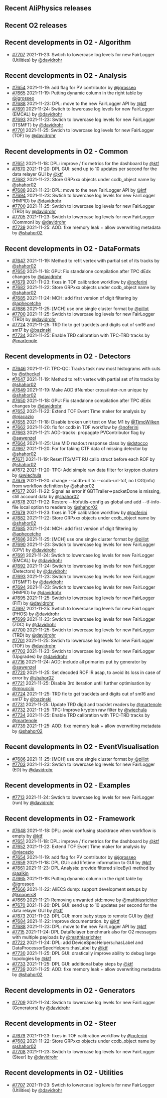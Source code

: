 ## Recent AliPhysics releases
## Recent O2 releases
## Recent developments in O2 - Algorithm
- [\#7707](https://github.com/AliceO2Group/AliceO2/pull/7707) 2021-11-23: Swtich to lowercase log levels for new FairLogger (Utilities) by [@davidrohr](https://github.com/davidrohr)
## Recent developments in O2 - Analysis
- [\#7654](https://github.com/AliceO2Group/AliceO2/pull/7654) 2021-11-19: add flag for PV contributor by [@jgrosseo](https://github.com/jgrosseo)
- [\#7665](https://github.com/AliceO2Group/AliceO2/pull/7665) 2021-11-19: Putting dynamic column in the right table by [@jgrosseo](https://github.com/jgrosseo)
- [\#7688](https://github.com/AliceO2Group/AliceO2/pull/7688) 2021-11-23: DPL: move to the new FairLogger API by [@ktf](https://github.com/ktf)
- [\#7691](https://github.com/AliceO2Group/AliceO2/pull/7691) 2021-11-24: Swtich to lowercase log levels for new FairLogger (EMCAL) by [@davidrohr](https://github.com/davidrohr)
- [\#7693](https://github.com/AliceO2Group/AliceO2/pull/7693) 2021-11-23: Swtich to lowercase log levels for new FairLogger (ITSMFT) by [@davidrohr](https://github.com/davidrohr)
- [\#7701](https://github.com/AliceO2Group/AliceO2/pull/7701) 2021-11-25: Swtich to lowercase log levels for new FairLogger (TOF) by [@davidrohr](https://github.com/davidrohr)
## Recent developments in O2 - Common
- [\#7651](https://github.com/AliceO2Group/AliceO2/pull/7651) 2021-11-18: DPL: improve / fix metrics for the dashboard  by [@ktf](https://github.com/ktf)
- [\#7670](https://github.com/AliceO2Group/AliceO2/pull/7670) 2021-11-20: DPL GUI: send up to 10 updates per second for the data relayer GUI by [@ktf](https://github.com/ktf)
- [\#7682](https://github.com/AliceO2Group/AliceO2/pull/7682) 2021-11-22: Store GRPxxx objects under ccdb_object name by [@shahor02](https://github.com/shahor02)
- [\#7688](https://github.com/AliceO2Group/AliceO2/pull/7688) 2021-11-23: DPL: move to the new FairLogger API by [@ktf](https://github.com/ktf)
- [\#7694](https://github.com/AliceO2Group/AliceO2/pull/7694) 2021-11-23: Swtich to lowercase log levels for new FairLogger (HMPID) by [@davidrohr](https://github.com/davidrohr)
- [\#7700](https://github.com/AliceO2Group/AliceO2/pull/7700) 2021-11-25: Swtich to lowercase log levels for new FairLogger (TRD) by [@davidrohr](https://github.com/davidrohr)
- [\#7705](https://github.com/AliceO2Group/AliceO2/pull/7705) 2021-11-23: Swtich to lowercase log levels for new FairLogger (Common) by [@davidrohr](https://github.com/davidrohr)
- [\#7739](https://github.com/AliceO2Group/AliceO2/pull/7739) 2021-11-25: AOD: fixe memory leak + allow overwriting metadata by [@shahor02](https://github.com/shahor02)
## Recent developments in O2 - DataFormats
- [\#7647](https://github.com/AliceO2Group/AliceO2/pull/7647) 2021-11-19: Method to refit vertex with partial set of its tracks by [@shahor02](https://github.com/shahor02)
- [\#7650](https://github.com/AliceO2Group/AliceO2/pull/7650) 2021-11-18: GPU: Fix standalone compilation after TPC dEdx changes by [@davidrohr](https://github.com/davidrohr)
- [\#7679](https://github.com/AliceO2Group/AliceO2/pull/7679) 2021-11-23: fixes in TOF calibration workflow by [@noferini](https://github.com/noferini)
- [\#7682](https://github.com/AliceO2Group/AliceO2/pull/7682) 2021-11-22: Store GRPxxx objects under ccdb_object name by [@shahor02](https://github.com/shahor02)
- [\#7685](https://github.com/AliceO2Group/AliceO2/pull/7685) 2021-11-24: MCH: add first version of digit filtering by [@aphecetche](https://github.com/aphecetche)
- [\#7686](https://github.com/AliceO2Group/AliceO2/pull/7686) 2021-11-25: [MCH] use one single cluster format by [@pillot](https://github.com/pillot)
- [\#7700](https://github.com/AliceO2Group/AliceO2/pull/7700) 2021-11-25: Swtich to lowercase log levels for new FairLogger (TRD) by [@davidrohr](https://github.com/davidrohr)
- [\#7724](https://github.com/AliceO2Group/AliceO2/pull/7724) 2021-11-25: TRD fix to get tracklets and digits out of sm16 and sm17 by [@bazinski](https://github.com/bazinski)
- [\#7734](https://github.com/AliceO2Group/AliceO2/pull/7734) 2021-11-25: Enable TRD calibration with TPC-TRD tracks by [@martenole](https://github.com/martenole)
## Recent developments in O2 - Detectors
- [\#7646](https://github.com/AliceO2Group/AliceO2/pull/7646) 2021-11-17: TPC-QC: Tracks task now most histograms with cuts by [@stheckel](https://github.com/stheckel)
- [\#7647](https://github.com/AliceO2Group/AliceO2/pull/7647) 2021-11-19: Method to refit vertex with partial set of its tracks by [@shahor02](https://github.com/shahor02)
- [\#7649](https://github.com/AliceO2Group/AliceO2/pull/7649) 2021-11-19: Make AOD tfNumber cross/inter-run unique by [@shahor02](https://github.com/shahor02)
- [\#7650](https://github.com/AliceO2Group/AliceO2/pull/7650) 2021-11-18: GPU: Fix standalone compilation after TPC dEdx changes by [@davidrohr](https://github.com/davidrohr)
- [\#7652](https://github.com/AliceO2Group/AliceO2/pull/7652) 2021-11-22: Extend TOF Event Time maker for analysis by [@njacazio](https://github.com/njacazio)
- [\#7655](https://github.com/AliceO2Group/AliceO2/pull/7655) 2021-11-18: Disable broken unit test on Mac M1 by [@TimoWilken](https://github.com/TimoWilken)
- [\#7662](https://github.com/AliceO2Group/AliceO2/pull/7662) 2021-11-20: fix for ccdb in TOF workflow by [@noferini](https://github.com/noferini)
- [\#7663](https://github.com/AliceO2Group/AliceO2/pull/7663) 2021-11-21: AOD-tracks: propagate PVContributor flag by [@sawenzel](https://github.com/sawenzel)
- [\#7664](https://github.com/AliceO2Group/AliceO2/pull/7664) 2021-11-25: Use MID readout response class by [@dstocco](https://github.com/dstocco)
- [\#7667](https://github.com/AliceO2Group/AliceO2/pull/7667) 2021-11-20: For for faking CTF data of missing detector by [@shahor02](https://github.com/shahor02)
- [\#7671](https://github.com/AliceO2Group/AliceO2/pull/7671) 2021-11-19: Reset ITS/MFT RU calib struct before each ROF by [@shahor02](https://github.com/shahor02)
- [\#7672](https://github.com/AliceO2Group/AliceO2/pull/7672) 2021-11-20: TPC: Add simple raw data filter for krypton clusters by [@wiechula](https://github.com/wiechula)
- [\#7676](https://github.com/AliceO2Group/AliceO2/pull/7676) 2021-11-20: change --ccdb-url to --ccdb-url-tof, no LOG(info) from workflow definition by [@shahor02](https://github.com/shahor02)
- [\#7677](https://github.com/AliceO2Group/AliceO2/pull/7677) 2021-11-22: Signal as error if GBTTrailer->packetDone is missing, still account data by [@shahor02](https://github.com/shahor02)
- [\#7678](https://github.com/AliceO2Group/AliceO2/pull/7678) 2021-11-22: Restore --hbfutils-config as global and add --tf-info-file local option to readers by [@shahor02](https://github.com/shahor02)
- [\#7679](https://github.com/AliceO2Group/AliceO2/pull/7679) 2021-11-23: fixes in TOF calibration workflow by [@noferini](https://github.com/noferini)
- [\#7682](https://github.com/AliceO2Group/AliceO2/pull/7682) 2021-11-22: Store GRPxxx objects under ccdb_object name by [@shahor02](https://github.com/shahor02)
- [\#7685](https://github.com/AliceO2Group/AliceO2/pull/7685) 2021-11-24: MCH: add first version of digit filtering by [@aphecetche](https://github.com/aphecetche)
- [\#7686](https://github.com/AliceO2Group/AliceO2/pull/7686) 2021-11-25: [MCH] use one single cluster format by [@pillot](https://github.com/pillot)
- [\#7690](https://github.com/AliceO2Group/AliceO2/pull/7690) 2021-11-23: Swtich to lowercase log levels for new FairLogger (CPV) by [@davidrohr](https://github.com/davidrohr)
- [\#7691](https://github.com/AliceO2Group/AliceO2/pull/7691) 2021-11-24: Swtich to lowercase log levels for new FairLogger (EMCAL) by [@davidrohr](https://github.com/davidrohr)
- [\#7692](https://github.com/AliceO2Group/AliceO2/pull/7692) 2021-11-24: Swtich to lowercase log levels for new FairLogger (Detectors) by [@davidrohr](https://github.com/davidrohr)
- [\#7693](https://github.com/AliceO2Group/AliceO2/pull/7693) 2021-11-23: Swtich to lowercase log levels for new FairLogger (ITSMFT) by [@davidrohr](https://github.com/davidrohr)
- [\#7694](https://github.com/AliceO2Group/AliceO2/pull/7694) 2021-11-23: Swtich to lowercase log levels for new FairLogger (HMPID) by [@davidrohr](https://github.com/davidrohr)
- [\#7695](https://github.com/AliceO2Group/AliceO2/pull/7695) 2021-11-25: Swtich to lowercase log levels for new FairLogger (FIT) by [@davidrohr](https://github.com/davidrohr)
- [\#7697](https://github.com/AliceO2Group/AliceO2/pull/7697) 2021-11-25: Swtich to lowercase log levels for new FairLogger (PHOS) by [@davidrohr](https://github.com/davidrohr)
- [\#7699](https://github.com/AliceO2Group/AliceO2/pull/7699) 2021-11-23: Swtich to lowercase log levels for new FairLogger (ZDC) by [@davidrohr](https://github.com/davidrohr)
- [\#7700](https://github.com/AliceO2Group/AliceO2/pull/7700) 2021-11-25: Swtich to lowercase log levels for new FairLogger (TRD) by [@davidrohr](https://github.com/davidrohr)
- [\#7701](https://github.com/AliceO2Group/AliceO2/pull/7701) 2021-11-25: Swtich to lowercase log levels for new FairLogger (TOF) by [@davidrohr](https://github.com/davidrohr)
- [\#7702](https://github.com/AliceO2Group/AliceO2/pull/7702) 2021-11-23: Swtich to lowercase log levels for new FairLogger (Upgrades) by [@davidrohr](https://github.com/davidrohr)
- [\#7716](https://github.com/AliceO2Group/AliceO2/pull/7716) 2021-11-24: AOD: include all primaries put by generator by [@sawenzel](https://github.com/sawenzel)
- [\#7720](https://github.com/AliceO2Group/AliceO2/pull/7720) 2021-11-25: Set decoded ROF IR asap, to avoid its loss in case of error by [@shahor02](https://github.com/shahor02)
- [\#7721](https://github.com/AliceO2Group/AliceO2/pull/7721) 2021-11-25: Disable 3rd iteration until further optimisation by [@mpuccio](https://github.com/mpuccio)
- [\#7724](https://github.com/AliceO2Group/AliceO2/pull/7724) 2021-11-25: TRD fix to get tracklets and digits out of sm16 and sm17 by [@bazinski](https://github.com/bazinski)
- [\#7731](https://github.com/AliceO2Group/AliceO2/pull/7731) 2021-11-25: Update TRD digit and tracklet readers by [@martenole](https://github.com/martenole)
- [\#7732](https://github.com/AliceO2Group/AliceO2/pull/7732) 2021-11-25: TPC: Improve krypton raw filter by [@wiechula](https://github.com/wiechula)
- [\#7734](https://github.com/AliceO2Group/AliceO2/pull/7734) 2021-11-25: Enable TRD calibration with TPC-TRD tracks by [@martenole](https://github.com/martenole)
- [\#7739](https://github.com/AliceO2Group/AliceO2/pull/7739) 2021-11-25: AOD: fixe memory leak + allow overwriting metadata by [@shahor02](https://github.com/shahor02)
## Recent developments in O2 - EventVisualisation
- [\#7686](https://github.com/AliceO2Group/AliceO2/pull/7686) 2021-11-25: [MCH] use one single cluster format by [@pillot](https://github.com/pillot)
- [\#7703](https://github.com/AliceO2Group/AliceO2/pull/7703) 2021-11-23: Swtich to lowercase log levels for new FairLogger (ED) by [@davidrohr](https://github.com/davidrohr)
## Recent developments in O2 - Examples
- [\#7713](https://github.com/AliceO2Group/AliceO2/pull/7713) 2021-11-24: Swtich to lowercase log levels for new FairLogger (run) by [@davidrohr](https://github.com/davidrohr)
## Recent developments in O2 - Framework
- [\#7648](https://github.com/AliceO2Group/AliceO2/pull/7648) 2021-11-18: DPL: avoid confusing stacktrace when workflow is empty by [@ktf](https://github.com/ktf)
- [\#7651](https://github.com/AliceO2Group/AliceO2/pull/7651) 2021-11-18: DPL: improve / fix metrics for the dashboard  by [@ktf](https://github.com/ktf)
- [\#7652](https://github.com/AliceO2Group/AliceO2/pull/7652) 2021-11-22: Extend TOF Event Time maker for analysis by [@njacazio](https://github.com/njacazio)
- [\#7654](https://github.com/AliceO2Group/AliceO2/pull/7654) 2021-11-19: add flag for PV contributor by [@jgrosseo](https://github.com/jgrosseo)
- [\#7659](https://github.com/AliceO2Group/AliceO2/pull/7659) 2021-11-18: DPL GUI: add lifetime information to GUI by [@ktf](https://github.com/ktf)
- [\#7661](https://github.com/AliceO2Group/AliceO2/pull/7661) 2021-11-23: DPL Analysis: provide filtered sliceBy() method by [@aalkin](https://github.com/aalkin)
- [\#7665](https://github.com/AliceO2Group/AliceO2/pull/7665) 2021-11-19: Putting dynamic column in the right table by [@jgrosseo](https://github.com/jgrosseo)
- [\#7666](https://github.com/AliceO2Group/AliceO2/pull/7666) 2021-11-22: AliECS dump: support development setups by [@knopers8](https://github.com/knopers8)
- [\#7669](https://github.com/AliceO2Group/AliceO2/pull/7669) 2021-11-21: Removing unwanted std::move by [@matthiasrichter](https://github.com/matthiasrichter)
- [\#7670](https://github.com/AliceO2Group/AliceO2/pull/7670) 2021-11-20: DPL GUI: send up to 10 updates per second for the data relayer GUI by [@ktf](https://github.com/ktf)
- [\#7673](https://github.com/AliceO2Group/AliceO2/pull/7673) 2021-11-22: DPL GUI: more baby steps to remote GUI by [@ktf](https://github.com/ktf)
- [\#7684](https://github.com/AliceO2Group/AliceO2/pull/7684) 2021-11-22: Improve documentation. by [@ktf](https://github.com/ktf)
- [\#7688](https://github.com/AliceO2Group/AliceO2/pull/7688) 2021-11-23: DPL: move to the new FairLogger API by [@ktf](https://github.com/ktf)
- [\#7715](https://github.com/AliceO2Group/AliceO2/pull/7715) 2021-11-24: DPL DataRelayer benchmark also for O2 messages with multiple payloads by [@matthiasrichter](https://github.com/matthiasrichter)
- [\#7722](https://github.com/AliceO2Group/AliceO2/pull/7722) 2021-11-24: DPL: add DeviceSpecHelpers::hasLabel and DataProcessorSpecHelpers::hasLabel by [@ktf](https://github.com/ktf)
- [\#7730](https://github.com/AliceO2Group/AliceO2/pull/7730) 2021-11-25: DPL GUI: drastically improve ability to debug large topologies by [@ktf](https://github.com/ktf)
- [\#7733](https://github.com/AliceO2Group/AliceO2/pull/7733) 2021-11-25: DPL GUI: additional baby steps by [@ktf](https://github.com/ktf)
- [\#7739](https://github.com/AliceO2Group/AliceO2/pull/7739) 2021-11-25: AOD: fixe memory leak + allow overwriting metadata by [@shahor02](https://github.com/shahor02)
## Recent developments in O2 - Generators
- [\#7709](https://github.com/AliceO2Group/AliceO2/pull/7709) 2021-11-24: Swtich to lowercase log levels for new FairLogger (Generators) by [@davidrohr](https://github.com/davidrohr)
## Recent developments in O2 - Steer
- [\#7679](https://github.com/AliceO2Group/AliceO2/pull/7679) 2021-11-23: fixes in TOF calibration workflow by [@noferini](https://github.com/noferini)
- [\#7682](https://github.com/AliceO2Group/AliceO2/pull/7682) 2021-11-22: Store GRPxxx objects under ccdb_object name by [@shahor02](https://github.com/shahor02)
- [\#7708](https://github.com/AliceO2Group/AliceO2/pull/7708) 2021-11-23: Swtich to lowercase log levels for new FairLogger (Steer) by [@davidrohr](https://github.com/davidrohr)
## Recent developments in O2 - Utilities
- [\#7707](https://github.com/AliceO2Group/AliceO2/pull/7707) 2021-11-23: Swtich to lowercase log levels for new FairLogger (Utilities) by [@davidrohr](https://github.com/davidrohr)
